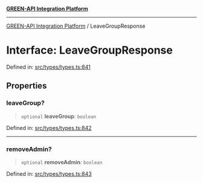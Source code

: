 [**GREEN-API Integration Platform**](../README.md)

***

[GREEN-API Integration Platform](../globals.md) / LeaveGroupResponse

# Interface: LeaveGroupResponse

Defined in: [src/types/types.ts:841](https://github.com/green-api/greenapi-integration/blob/63683bb8d19b76d9e4ce6bd0a8121d8d2cf428af/src/types/types.ts#L841)

## Properties

### leaveGroup?

> `optional` **leaveGroup**: `boolean`

Defined in: [src/types/types.ts:842](https://github.com/green-api/greenapi-integration/blob/63683bb8d19b76d9e4ce6bd0a8121d8d2cf428af/src/types/types.ts#L842)

***

### removeAdmin?

> `optional` **removeAdmin**: `boolean`

Defined in: [src/types/types.ts:843](https://github.com/green-api/greenapi-integration/blob/63683bb8d19b76d9e4ce6bd0a8121d8d2cf428af/src/types/types.ts#L843)
